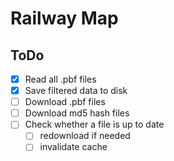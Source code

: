 # Railway Map

## ToDo

- [x] Read all .pbf files
- [x] Save filtered data to disk
- [ ] Download .pbf files
- [ ] Download md5 hash files
- [ ] Check whether a file is up to date
  - [ ] redownload if needed
  - [ ] invalidate cache
